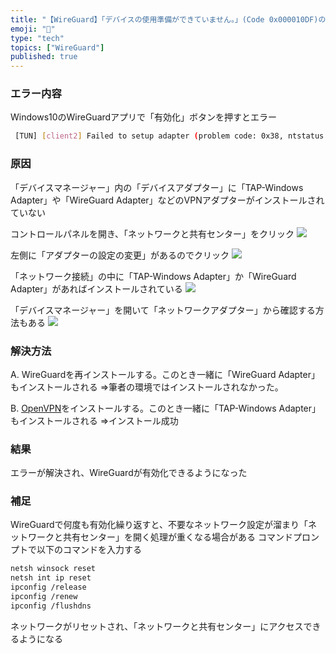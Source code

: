 ```yaml
---
title: "【WireGuard】「デバイスの使用準備ができていません。」(Code 0x000010DF)の解決方法"
emoji: "🔌"
type: "tech"
topics: ["WireGuard"]
published: true
---
```

### エラー内容
Windows10のWireGuardアプリで「有効化」ボタンを押すとエラー
``` bash
 [TUN] [client2] Failed to setup adapter (problem code: 0x38, ntstatus: 0x0): デバイスの使用準備ができていません。 (Code 0x000010DF)
```

### 原因
「デバイスマネージャー」内の「デバイスアダプター」に「TAP-Windows Adapter」や「WireGuard Adapter」などのVPNアダプターがインストールされていない

コントロールパネルを開き、「ネットワークと共有センター」をクリック
![](https://storage.googleapis.com/zenn-user-upload/d10bf3d07f78-20240902.png)

左側に「アダプターの設定の変更」があるのでクリック
![](https://storage.googleapis.com/zenn-user-upload/32b9001c913a-20240902.png)

「ネットワーク接続」の中に「TAP-Windows Adapter」か「WireGuard Adapter」があればインストールされている
![](https://storage.googleapis.com/zenn-user-upload/f92b2efb5cea-20240902.png)

「デバイスマネージャー」を開いて「ネットワークアダプター」から確認する方法もある
![](https://storage.googleapis.com/zenn-user-upload/e5b3243fa3e8-20240902.png)

### 解決方法
A. WireGuardを再インストールする。このとき一緒に「WireGuard Adapter」もインストールされる
    ⇒筆者の環境ではインストールされなかった。

B. [OpenVPN](https://openvpn.net/community-downloads/)をインストールする。このとき一緒に「TAP-Windows Adapter」もインストールされる
    ⇒インストール成功

### 結果
エラーが解決され、WireGuardが有効化できるようになった

### 補足
WireGuardで何度も有効化繰り返すと、不要なネットワーク設定が溜まり「ネットワークと共有センター」を開く処理が重くなる場合がある
コマンドプロンプトで以下のコマンドを入力する
``` bash
netsh winsock reset
netsh int ip reset
ipconfig /release
ipconfig /renew
ipconfig /flushdns
```
ネットワークがリセットされ、「ネットワークと共有センター」にアクセスできるようになる